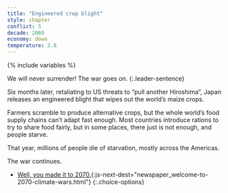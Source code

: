 ```yaml
---
title: "Engineered crop blight"
style: chapter
conflict: 5
decade: 2060
economy: down
temperature: 2.8
---
```


{% include variables %}

We will never surrender! The war goes on.
{:.leader-sentence}

Six months later, retaliating to US threats to “pull another Hiroshima”, Japan releases an engineered blight that wipes out the world’s maize crops.

Farmers scramble to produce alternative crops, but the whole world’s food supply chains can’t adapt fast enough. Most countries introduce rations to try to share food fairly, but in some places, there just is not enough, and people starve.

That year, millions of people die of starvation, mostly across the Americas.

The war continues.

- [Well, you made it to 2070.](part-page_2070.html){:js-next-dest="newspaper_welcome-to-2070-climate-wars.html"}
{:.choice-options}
